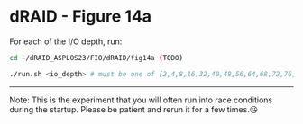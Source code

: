 # dRAID - Figure 14a

For each of the I/O depth, run:
```Bash
cd ~/dRAID_ASPLOS23/FIO/dRAID/fig14a (TODO)

./run.sh <io_depth> # must be one of [2,4,8,16,32,40,48,56,64,68,72,76,80,88,104,128]
```
***
Note: This is the experiment that you will often run into race conditions during the startup. Please be patient and rerun it for a few times.:kissing_heart: